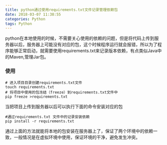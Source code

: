 ```yaml
---
title: python通过使用requirements.txt文件记录管理依赖包
date: 2018-03-07 11:38:55
categories: Python
tags: Python
---
```

python在本地使用的时候，不需要关心使用的依赖的问题，但是将代码上传到服务器以后，服务器上可能没有对应的包，这个时候程序运行就会报错，所以为了程序能够正常启动，就需要使用requirements.txt来记录版本依赖，有点类似Java中的Maven,管理Jar包。

### 使用
``` shell
# 进入项目目录创建requirements.txt文件
touch requirements.txt
# 将项目中使用的包冻结（freeze）到requirements.txt文件中
pip freeze >requirements.txt
```
当把项目上传到服务器以后可以执行下面的命令安装对应的包
``` shell
#通过requirements.txt 文件中的记录安装依赖
pip install -r requirements.txt
```
通过上面的方法就能将本地的包安装在服务器上了，保证了两个环境中的依赖一致，一般情况是在虚拟环境中使用，保证环境的干净，避免发生冲突。
